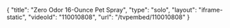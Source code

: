 {
    "title": "Zero Odor 16-Ounce Pet Spray",
    "type": "solo",
    "layout": "iframe-static",
    "videoId": "110010808",
    "url": "\/tvpembed\/110010808"
}